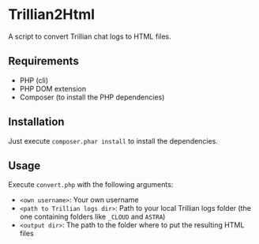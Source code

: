 # Trillian2Html

A script to convert Trillian chat logs to HTML files.

## Requirements

* PHP (cli)
* PHP DOM extension
* Composer (to install the PHP dependencies)

## Installation

Just execute `composer.phar install` to install the dependencies.

## Usage

Execute `convert.php` with the following arguments:

* `<own username>`: Your own username
* `<path to Trillian logs dir>`: Path to your local Trillian logs folder (the one containing folders like `_CLOUD` and `ASTRA`)
* `<output dir>`: The path to the folder where to put the resulting HTML files